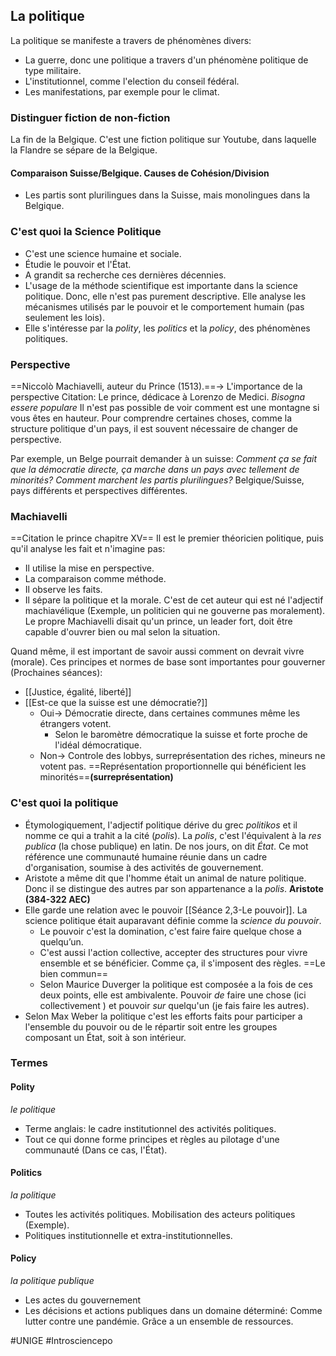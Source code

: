 ## La politique
La politique se manifeste a travers de phénomènes divers:
- La guerre, donc une politique a travers d'un phénomène politique de type militaire.
- L'institutionnel, comme l'election du conseil fédéral.
- Les manifestations, par exemple pour le climat.
### Distinguer fiction de non-fiction
La fin de la Belgique. C'est une fiction politique sur Youtube, dans laquelle la Flandre se sépare de la Belgique.
#### Comparaison Suisse/Belgique. Causes de Cohésion/Division
- Les partis sont plurilingues dans la Suisse, mais monolingues dans la Belgique.
### C'est quoi la Science Politique
- C'est une science humaine et sociale.
- Étudie le pouvoir et l'État.
- A grandit sa recherche ces dernières décennies.
- L'usage de la méthode scientifique est importante dans la science politique. Donc, elle n'est pas purement descriptive. Elle analyse les mécanismes utilisés par le pouvoir et le comportement humain (pas seulement les lois).
- Elle s'intéresse par la *polity*, les *politics* et la *policy*, des phénomènes politiques.
### Perspective
==Niccolò Machiavelli, auteur du Prince (1513).==-> L'importance de la perspective
Citation: Le prince, dédicace à Lorenzo de Medici. *Bisogna essere populare*
Il n'est pas possible de voir comment est une montagne si vous êtes en hauteur. Pour comprendre certaines choses, comme la structure politique d'un pays, il est souvent nécessaire de changer de perspective.

Par exemple, un Belge pourrait demander à un suisse: *Comment ça se fait que la démocratie directe, ça marche dans un pays avec tellement de minorités? Comment marchent les partis plurilingues?* Belgique/Suisse, pays différents et perspectives différentes.
### Machiavelli
==Citation le prince chapitre XV==
Il est le premier théoricien politique, puis qu'il analyse les fait et n'imagine pas:
- Il utilise la mise en perspective.
- La comparaison comme méthode.
- Il observe les faits.
- Il sépare la politique et la morale.
C'est de cet auteur qui est né l'adjectif machiavélique (Exemple, un politicien qui ne gouverne pas moralement). Le propre Machiavelli disait qu'un prince, un leader fort, doit être capable d'ouvrer bien ou mal selon la situation.

Quand même, il est important de savoir aussi comment on devrait vivre (morale). Ces principes et normes de base sont importantes pour gouverner (Prochaines séances):
- [[Justice, égalité, liberté]]
- [[Est-ce que la suisse est une démocratie?]]
	- Oui-> Démocratie directe, dans certaines communes même les étrangers votent.
		- Selon le baromètre démocratique la suisse et forte proche de l'idéal démocratique.
	- Non-> Controle des lobbys, surreprésentation des riches, mineurs ne votent pas. ==Représentation proportionnelle qui bénéficient les minorités==**(surreprésentation)**
### C'est quoi la politique
- Étymologiquement, l'adjectif politique dérive du grec *politikos* et il nomme ce qui a trahit a la cité (*polis*). La *polis*, c'est l'équivalent à la *res publica* (la chose publique) en latin. De nos jours, on dit *État*. Ce mot référence une communauté humaine réunie dans un cadre d'organisation, soumise à des activités de gouvernement.
- Aristote a même dit que l'homme était un animal de nature politique. Donc il se distingue des autres par son appartenance a la *polis*. **Aristote (384-322 AEC)**
- Elle garde une relation avec le pouvoir [[Séance 2,3-Le pouvoir]]. La science politique était auparavant définie comme la *science du pouvoir*.
	- Le pouvoir c'est la domination, c'est faire faire quelque chose a quelqu’un.
	- C'est aussi l'action collective, accepter des structures pour vivre ensemble et se bénéficier. Comme ça, il s'imposent des règles. ==Le bien commun==
	- Selon Maurice Duverger la politique est composée a la fois de ces deux points, elle est ambivalente. Pouvoir *de* faire une chose (ici collectivement ) et pouvoir *sur* quelqu'un (je fais faire les autres).
- Selon Max Weber la politique c'est les efforts faits pour participer a l'ensemble du pouvoir ou de le répartir soit entre les groupes composant un État, soit à son intérieur.
### Termes
#### Polity
*le politique*
- Terme anglais: le cadre institutionnel des activités politiques.
- Tout ce qui donne forme principes et règles au pilotage d'une communauté (Dans ce cas, l'État).
#### Politics
*la politique*
- Toutes les activités politiques. Mobilisation des acteurs politiques (Exemple).
- Politiques institutionnelle et extra-institutionnelles.
#### Policy
*la politique publique*
- Les actes du gouvernement
- Les décisions et actions publiques dans un domaine déterminé: Comme lutter contre une pandémie. Grâce a un ensemble de ressources.

#UNIGE 
#Introsciencepo